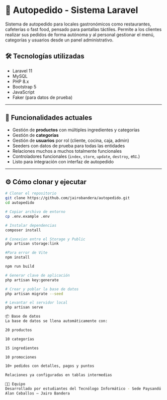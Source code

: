 # 🍔 Autopedido - Sistema Laravel

Sistema de autopedido para locales gastronómicos como restaurantes, cafeterías o fast food, pensado para pantallas táctiles. Permite a los clientes realizar sus pedidos de forma autónoma y al personal gestionar el menú, categorías y usuarios desde un panel administrativo.

## 🛠️ Tecnologías utilizadas

- Laravel 11
- MySQL
- PHP 8.x
- Bootstrap 5
- JavaScript
- Faker (para datos de prueba)

---

## 🚀 Funcionalidades actuales

- Gestión de **productos** con múltiples ingredientes y categorías
- Gestión de **categorías**
- Gestión de **usuarios** por rol (cliente, cocina, caja, admin)
- Seeders con datos de prueba para todas las entidades
- Relaciones muchos a muchos totalmente funcionales
- Controladores funcionales (`index`, `store`, `update`, `destroy`, etc.)
- Listo para integración con interfaz de autopedido

---

## ⚙️ Cómo clonar y ejecutar

```bash
# Clonar el repositorio
git clone https://github.com/jairobandera/autopedido.git
cd autopedido

# Copiar archivo de entorno
cp .env.example .env

# Instalar dependencias
composer install

# Conexion entre el Storage y Public
php artisan storage:link

#Para error de Vite
npm install

npm run build

# Generar clave de aplicación
php artisan key:generate

# Crear y poblar la base de datos
php artisan migrate --seed

# Levantar el servidor local
php artisan serve

📦 Base de datos
La base de datos se llena automáticamente con:

20 productos

10 categorías

15 ingredientes

10 promociones

10+ pedidos con detalles, pagos y puntos

Relaciones ya configuradas en tablas intermedias

👨‍💻 Equipo
Desarrollado por estudiantes del Tecnólogo Informático - Sede Paysandú
Alan Ceballos – Jairo Bandera


